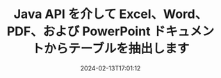 ---
############################# Static ############################
layout: "auto-gen-parser"
date: 2024-02-13T17:01:12
draft: false
otherformats: 

############################# Head ############################
head_title: "Java API を介して PDF、DOCX、PPTX、XLSX、EPUB などからテーブルを抽出します"
head_description: "GroupDocs.Parser Java API を使用すると、プログラマーは PDF、DOC、DOCX、PPT、PPTX、EML、MSG、XLS、XLSX、CSV からテーブルを抽出できます、ODT、RTF、および Java アプリ内のその他の多くのドキュメント タイプ。"

############################# Header ############################
title: "Java API を介して Excel、Word、PDF、および PowerPoint ドキュメントからテーブルを抽出します"
description: "GroupDocs.Parser Java API を使用すると、プログラマーは PDF、DOC、DOCX、PPT、PPTX、EML、MSG、XLS、XLSX、CSV からテーブルを抽出できます、ODT、RTF、および EPUB のドキュメントまたはページ。"
bg_image: "https://cms.admin.containerize.com/templates/aspose/App_Themes/V3/images/bg/header1.png"
bg_overlay: false
button:
    enable: true
    icon: "fas fa-arrow-down"
    label: "無料トライアルをダウンロード"
    link: "https://downloads.groupdocs.com/parser/java"

############################# SubMenu ############################
submenu:
    enable: true

    left:
        img_alt: "GroupDocs.Parser for Java"
        image: "https://cms.admin.containerize.com/templates/groupdocs/images/product-logos/90x90-noborder/groupdocs-parser-java.png"
        product: "GroupDocs.Parser"
        platform: "Java"

    middle:
        button:

            # button loop
            - link: "https://apireference.groupdocs.com/parser/java"
              text: "APIリファレンス"

            # button loop
            - link: "https://github.com/groupdocs-parser"
              text: "コード例"

            # button loop
            - link: "https://products.groupdocs.app/parser/family"
              text: "ライブデモ"

            # button loop
            - link: "https://purchase.groupdocs.com/pricing/parser/java"
              text: "価格設定"

    right:
        link_download: "https://downloads.groupdocs.com/parser"
        link_learn: "https://docs.groupdocs.com/parser/java"
        link_buy: "https://purchase.groupdocs.com"

############################# About ############################
about:
    enable: true
    title: "Java API 経由で FB2 ファイルからテーブルを抽出するにはどうすればよいですか?"
    content: |
        テーブルは行と列に配置されたセルの集合です。テーブルは、詳細または複雑なデータを保存および整理して、ユーザーが簡単に読み取ったり表示できるようにする上で非常に重要な役割を果たします。テーブルは、リストの作成、情報の比較、データの整列、情報のグループ化、データの傾向やパターンの強調表示など、さまざまな方法で使用できます。 GroupDocs.Parser for Java は、ソフトウェア プログラマが、PDF、電子メール、電子ブック、Word (DOC、{ 318})、PowerPoint (PPT、PPTX)、Excel (XLS、XLSX)、メール (EML、MSG) 形式など。 Java API には、ドキュメントからすべての表を抽出する、特定のページから表を抽出する、表のセル データを取得する、表の行と列の合計数を取得する、行の高さを取得するなど、表を操作するための重要な機能がいくつか含まれています。テーブルなどのデータを印刷します。
        
        

############################# Steps ############################
steps:
    enable: true
    title_left: "Java の FB2 からテーブルを抽出します"
    content_left: |
        [GroupDocs.Parser for Java](/ja/parser/java/) を使用すると、Java 開発者は、いくつかの簡単な手順を実装することで、FB2 ファイルからテーブルを簡単に抽出できます。
        
        * 最初のドキュメントの [Parser](https://reference.groupdocs.com/parser/java/com.groupdocs.parser/parser/) オブジェクトをインスタンス化します。
        * ドキュメントがテーブル抽出をサポートしているかどうかを確認します。
        * [PageTableAreaOptions](https://reference.groupdocs.com/parser/java/com.groupdocs.parser.options/pagetableareaoptions/) および  をインスタンス化します。 [TemplateTableLayout](https://reference.groupdocs.com/parser/java/com.groupdocs.parser.templates/templatetablelayout/) テーブルのレイアウトを設定するクラス
        * [getTables](https://reference.groupdocs.com/parser/java/com.groupdocs.parser/parser/#getTables-com.groupdocs.parser.options.PageTableAreaOptions-) メソッドを呼び出し、のコレクションを取得します。[PageTableArea](https://reference.groupdocs.com/parser/java/com.groupdocs.parser.data/pagetablearea/) オブジェクト。

    title_right: "テーブル抽出の詳細"
    content_right: |
        * <a href="https://docs.groupdocs.com/parser/java/extract-tables-from-document/">文書から表を抽出する方法</a>
        * <a href="https://docs.groupdocs.com/parser/java/extract-tables-from-document-page/">ドキュメントページから表を抽出する方法</a>
 
    code: |
     {{% parser/additional-styles %}}
     {{< parser/code-parser title="Java サンプルコードを使用して FB2 ファイルからテーブルを抽出する方法">}}

        ```java    
        // GroupDocs.Parser API を使用して FB2 ファイルからテーブルを抽出する
        // Parserクラスのインスタンスを作成する
        try (Parser parser = new Parser(Constants.SampleInvoicePagesPdf)) {
            // ドキュメントがテーブル抽出をサポートしているかどうかを確認する
            if (!parser.getFeatures().isTables()) {
                System.out.println("ドキュメントはテーブル抽出をサポートしていません。");
                return;
            }
            // テーブルのレイアウトを作成する
            TemplateTableLayout layout = new TemplateTableLayout(
                    java.util.Arrays.asList(new Double[]{50.0, 95.0, 275.0, 415.0, 485.0, 545.0}),
                    java.util.Arrays.asList(new Double[]{325.0, 340.0, 365.0, 395.0}));
            // テーブル抽出のオプションを作成する
            PageTableAreaOptions options = new PageTableAreaOptions(layout);
            // ドキュメントから表を抽出します。
            Iterable<PageTableArea> tables = parser.getTables(options);
            // テーブルを反復処理する
            for (PageTableArea t : tables) {
                // 行を反復処理する
                for (int row = 0; row < t.getRowCount(); row++) {
                    // 列を反復処理する
                    for (int column = 0; column < t.getColumnCount(); column++) {
                        // 表のセルを取得する
                        PageTableAreaCell cell = t.getCell(row, column);
                        if (cell != null) {
                            // 表のセルのテキストを印刷します
                            System.out.print(cell.getText());
                            System.out.print(" | ");
                        }
                    }
                    System.out.println();
                }
                System.out.println();
            }
        }
        ```
     {{< /parser/code-parser >}}

############################# More ############################
more:
    enable: true
    title_left: "システム要求"
    content_left: |
        GroupDocs.Parser for Java API は、すべての主要なプラットフォームとオペレーティング システムでサポートされています。以下のコードを実行する前に、次の前提条件がシステムにインストールされていることを確認してください。
        
        * オペレーティング システム: Microsoft Windows、Linux、MacOS
        * 開発環境: NetBeans, Intellij IDEA, Eclipse, etc.
        * フレームワーク
        * GroupDocs.Parser for Java の最新バージョンを [Maven](https://repository.groupdocs.com/webapp/#/artifacts/browse/tree/General/repo/com/groupdocs/groupdocs-parser) からダウンロードします

    title_right: "GroupDocs.Parser for Java を使用する理由"
    content_right: |
        * サポートされているドキュメントからのプレーン テキスト抽出のサポート    
        * ユーザー定義のテンプレートを使用したドキュメントの解析    
        * 構造化テキスト抽出を完全にサポート    
        * キーワードおよび正規表現によるテキスト検索    
        * 書式設定されたテキスト、メタデータ、画像、コンテナ、添付ファイルを抽出します    
        * サポートされている一部のドキュメント形式の目次を抽出します    
        * PDF ドキュメントからのフォーム データを解析する    
        * ドキュメントからハイパーリンクを抽出する   

############################# About Formats ############################
about_formats:
    enable: true

############################# More Formats ############################
more_formats:
    enable: true
    title: "他のドキュメント形式からのテーブルの抽出"
    content: |
        Java ファイル形式と画像のドキュメント解析とテーブル抽出 API。以下に示すように、いくつかの一般的なファイル形式のデータを抽出します。

############################# Back to top ###############################
back_to_top:
    enable: true
---
